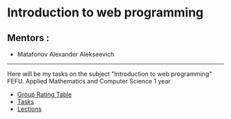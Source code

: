 #  Introduction to web programming
## Mentors :
- Matafonov Alexander Alekseevich

***
Here will be my tasks on the subject "Introduction to web programming" 
FEFU. Applied Mathematics and Computer Science 1 year

- [Group Rating Table](https://docs.google.com/spreadsheets/d/16gn4kl0ge1FUCsNy53KZHsf9uXBkGTfCLjzscEqDgI8/edit#gid=0 "Список группы")
- [Tasks](https://drive.google.com/drive/folders/1rI55KtZ_UWDr1zJADSF96RR89KWbA2NE "Задания")
- [Lections](https://drive.google.com/drive/folders/1WUq5Ot9wkkzTfVl3-L1o-TJZnvL2dids "Лекции")